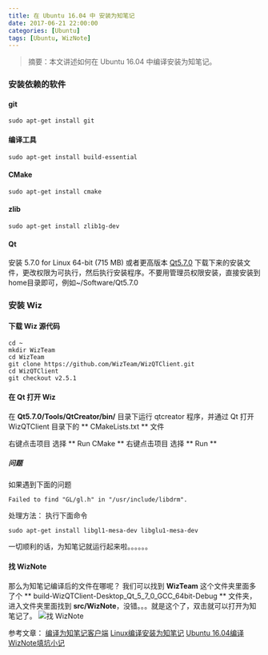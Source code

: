 ```yaml
---
title: 在 Ubuntu 16.04 中 安装为知笔记
date: 2017-06-21 22:00:00
categories: [Ubuntu]
tags: [Ubuntu, WizNote]
---
```


> 摘要：本文讲述如何在 Ubuntu 16.04 中编译安装为知笔记。


### 安装依赖的软件

#### git
```
sudo apt-get install git
```

#### 编译工具
```
sudo apt-get install build-essential
```

#### CMake
```
sudo apt-get install cmake
```

#### zlib
```
sudo apt-get install zlib1g-dev
```

#### Qt
安装 5.7.0 for Linux 64-bit (715 MB) 或者更高版本
[Qt5.7.0](http://download.qt.io/official_releases/qt/5.7/5.7.0/qt-opensource-linux-x64-5.7.0.run)
下载下来的安装文件，更改权限为可执行，然后执行安装程序。不要用管理员权限安装，直接安装到home目录即可，例如~/Software/Qt5.7.0

### 安装 Wiz

#### 下载 Wiz 源代码
```
cd ~
mkdir WizTeam
cd WizTeam
git clone https://github.com/WizTeam/WizQTClient.git
cd WizQTClient
git checkout v2.5.1
```

#### 在 Qt 打开 Wiz
在 **Qt5.7.0/Tools/QtCreator/bin/** 目录下运行 qtcreator 程序，并通过 Qt 打开 WizQTClient 目录下的 ** CMakeLists.txt ** 文件

右键点击项目 选择 ** Run CMake **
右键点击项目 选择 ** Run **

##### 问题
如果遇到下面的问题
```
Failed to find "GL/gl.h" in "/usr/include/libdrm".
```
处理方法：
执行下面命令
```
sudo apt-get install libgl1-mesa-dev libglu1-mesa-dev
```
一切顺利的话，为知笔记就运行起来啦。。。。。。

#### 找 WizNote
那么为知笔记编译后的文件在哪呢？
我们可以找到 **WizTeam** 这个文件夹里面多了个 ** build-WizQTClient-Desktop_Qt_5_7_0_GCC_64bit-Debug ** 文件夹，进入文件夹里面找到 **src/WizNote**，没错。。。就是这个了，双击就可以打开为知笔记了。
![找 WizNote](http://1csh1.github.io/img/ubuntu16.04-install-wiznote/find-wiznote.png)


参考文章：
[编译为知笔记客户端](http://www.wiz.cn/compile-client.html)
[Linux编译安装为知笔记](http://jingyan.baidu.com/article/fd8044fa3797ec5031137a9d.html)
[Ubuntu 16.04编译WizNote填坑小记](http://jinbitou.net/2017/01/05/2319.html)


